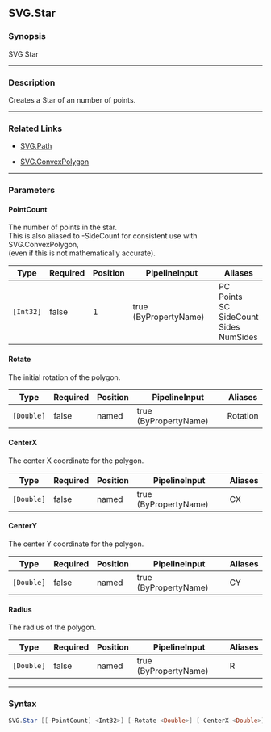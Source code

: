 SVG.Star
--------




### Synopsis
SVG Star



---


### Description

Creates a Star of an number of points.



---


### Related Links
* [SVG.Path](SVG.Path.md)



* [SVG.ConvexPolygon](SVG.ConvexPolygon.md)





---


### Parameters
#### **PointCount**

The number of points in the star.    
This is also aliased to -SideCount for consistent use with SVG.ConvexPolygon,    
(even if this is not mathematically accurate).






|Type     |Required|Position|PipelineInput        |Aliases                                                  |
|---------|--------|--------|---------------------|---------------------------------------------------------|
|`[Int32]`|false   |1       |true (ByPropertyName)|PC<br/>Points<br/>SC<br/>SideCount<br/>Sides<br/>NumSides|



#### **Rotate**

The initial rotation of the polygon.






|Type      |Required|Position|PipelineInput        |Aliases |
|----------|--------|--------|---------------------|--------|
|`[Double]`|false   |named   |true (ByPropertyName)|Rotation|



#### **CenterX**

The center X coordinate for the polygon.






|Type      |Required|Position|PipelineInput        |Aliases|
|----------|--------|--------|---------------------|-------|
|`[Double]`|false   |named   |true (ByPropertyName)|CX     |



#### **CenterY**

The center Y coordinate for the polygon.






|Type      |Required|Position|PipelineInput        |Aliases|
|----------|--------|--------|---------------------|-------|
|`[Double]`|false   |named   |true (ByPropertyName)|CY     |



#### **Radius**

The radius of the polygon.






|Type      |Required|Position|PipelineInput        |Aliases|
|----------|--------|--------|---------------------|-------|
|`[Double]`|false   |named   |true (ByPropertyName)|R      |





---


### Syntax
```PowerShell
SVG.Star [[-PointCount] <Int32>] [-Rotate <Double>] [-CenterX <Double>] [-CenterY <Double>] [-Radius <Double>] [<CommonParameters>]
```
